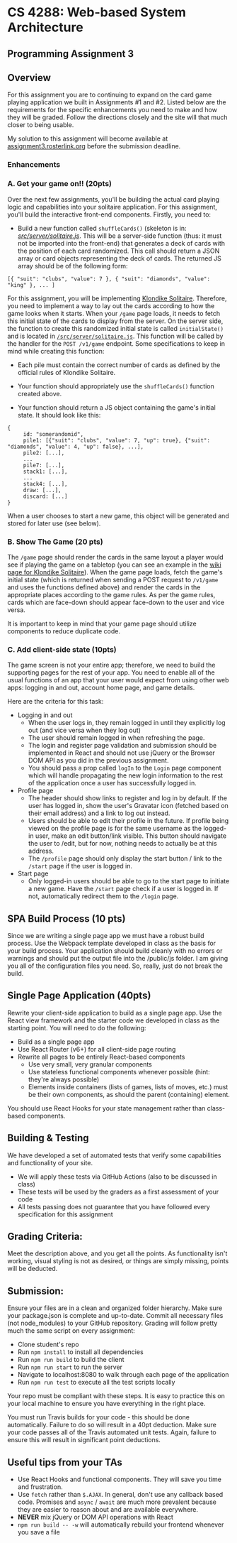 # CS 4288: Web-based System Architecture

## Programming Assignment 3

## Overview

For this assignment you are to continuing to expand on the card game playing application we built in Assignments #1 and #2. Listed below are the requirements for the specific enhancements you need to make and how they will be graded. Follow the directions closely and the site will that much closer to being usable.

My solution to this assignment will become available at [assignment3.rosterlink.org](http://assignment3.rosterlink.org) before the submission deadline.

### Enhancements

### A. Get your game on!! (20pts)

Over the next few assignments, you'll be building the actual card playing logic and capabilities into your solitaire application. For this assignment, you'll build the interactive front-end components. Firstly, you need to:

- Build a new function called `shuffleCards()` (skeleton is in: [_src/server/solitaire.js_](./src/server/solitaire.js). This will be a server-side function (thus: it must not be imported into the front-end) that generates a deck of cards with the position of each card randomized. This call should return a JSON array or card objects representing the deck of cards. The returned JS array should be of the following form:

```
[{ "suit": "clubs", "value": 7 }, { "suit": "diamonds", "value": "king" }, ... ]
```

For this assignment, you will be implementing [Klondike Solitaire](<https://en.wikipedia.org/wiki/Klondike_(solitaire)>). Therefore, you need to implement a way to lay out the cards according to how the game looks when it starts. When your `/game` page loads, it needs to fetch this initial state of the cards to display from the server. On the server side, the function to create this randomized initial state is called `initialState()` and is located in [`/src/server/solitaire.js`](./src/server/solitaire.js). This function will be called by the handler for the `POST /v1/game` endpoint. Some specifications to keep in mind while creating this function:

- Each pile must contain the correct number of cards as defined by the official rules of Klondike Solitaire.

- Your function should appropriately use the `shuffleCards()` function created above.

- Your function should return a JS object containing the game's initial state. It should look like this:

```
{
     id: "somerandomid",
     pile1: [{"suit": "clubs", "value": 7, "up": true}, {"suit": "diamonds", "value": 4, "up": false}, ...],
     pile2: [...],
     ...
     pile7: [...],
     stack1: [...],
     ...
     stack4: [...],
     draw: [...],
     discard: [...]
}
```

When a user chooses to start a new game, this object will be generated and stored for later use (see below).

### B. Show The Game (20 pts)

The `/game` page should render the cards in the same layout a player would see if playing the game on a tabletop (you can see an example in the [wiki page for Klondike Solitaire](<https://en.wikipedia.org/wiki/Klondike_(solitaire)>)). When the game page loads, fetch the game's initial state (which is returned when sending a POST request to `/v1/game` and uses the functions defined above) and render the cards in the appropriate places according to the game rules. As per the game rules, cards which are face-down should appear face-down to the user and vice versa.

It is important to keep in mind that your game page should utilize components to reduce duplicate code.

### C. Add client-side state (10pts)

The game screen is not your entire app; therefore, we need to build the supporting pages for the rest of your app. You need to enable all of the usual functions of an app that your user would expect from using other web apps: logging in and out, account home page, and game details.

Here are the criteria for this task:

- Logging in and out
  - When the user logs in, they remain logged in until they explicitly log out (and vice versa when they log out)
  - The user should remain logged in when refreshing the page.
  - The login and register page validation and submission should be implemented in React and should not use jQuery or the Browser DOM API as you did in the previous assignment.
  - You should pass a prop called `logIn` to the `Login` page component which will handle propagating the new login information to the rest of the application once a user has successfully logged in.
- Profile page
  - The header should show links to register and log in by default. If the user has logged in, show the user's Gravatar icon (fetched based on their email address) and a link to log out instead.
  - Users should be able to edit their profile in the future. If profile being viewed on the profile page is for the same username as the logged-in user, make an edit button/link visible. This button should navigate the user to /edit, but for now, nothing needs to actually be at this address.
  - The `/profile` page should only display the start button / link to the `/start` page if the user is logged in.
- Start page
  - Only logged-in users should be able to go to the start page to initiate a new game. Have the `/start` page check if a user is logged in. If not, automatically redirect them to the `/login` page.

## SPA Build Process (10 pts)

Since we are writing a single page app we must have a robust build process. Use the Webpack template developed in class as the basis for your build process. Your application should build cleanly with no errors or warnings and should put the output file into the /public/js folder. I am giving you all of the configuration files you need. So, really, just do not break the build.

## Single Page Application (40pts)

Rewrite your client-side application to build as a single page app. Use the React view framework and the starter code we developed in class as the starting point. You will need to do the following:

- Build as a single page app
- Use React Router (v6+) for all client-side page routing
- Rewrite all pages to be entirely React-based components
  - Use very small, very granular components
  - Use stateless functional components whenever possible (hint: they're always possible)
  - Elements inside containers (lists of games, lists of moves, etc.) must be their own components, as should the parent (containing) element.

You should use React Hooks for your state management rather than class-based components.

## Building & Testing

We have developed a set of automated tests that verify some capabilities and functionality of your site.

- We will apply these tests via GitHub Actions (also to be discussed in class)
- These tests will be used by the graders as a first assessment of your code
- All tests passing does not guarantee that you have followed every specification for this assignment

## Grading Criteria:

Meet the description above, and you get all the points. As functionality isn't working, visual styling is not as desired, or things are simply missing, points will be deducted.

## Submission:

Ensure your files are in a clean and organized folder hierarchy. Make sure your package.json is complete and up-to-date. Commit all necessary files (not node_modules) to your GitHub repository. Grading will follow pretty much the same script on every assignment:

- Clone student's repo
- Run `npm install` to install all dependencies
- Run `npm run build` to build the client
- Run `npm run start` to run the server
- Navigate to localhost:8080 to walk through each page of the application
- Run `npm run test` to execute all the test scripts locally

Your repo must be compliant with these steps. It is easy to practice this on your local machine to ensure you have everything in the right place.

You must run Travis builds for your code - this should be done automatically. Failure to do so will result in a 40pt deduction. Make sure your code passes all of the Travis automated unit tests. Again, failure to ensure this will result in significant point deductions.

## Useful tips from your TAs

- Use React Hooks and functional components. They will save you time and frustration.
- Use `fetch` rather than `$.AJAX`. In general, don't use any callback based code. Promises and `async` / `await` are much more prevalent because they are easier to reason about and are available everywhere.
- **NEVER** mix jQuery or DOM API operations with React
- `npm run build -- -w` will automatically rebuild your frontend whenever you save a file
